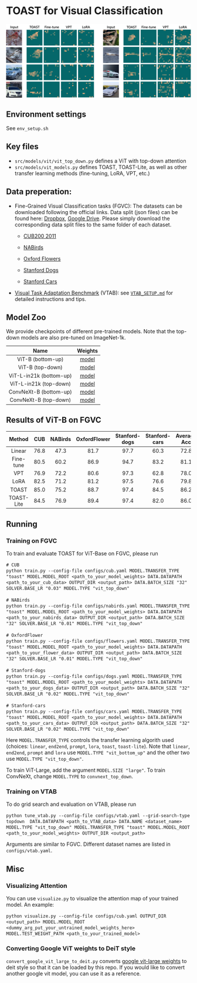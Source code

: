# TOAST for Visual Classification

<img src="assets/att_compare.png" alt="drawing" width="800"/>

## Environment settings

See `env_setup.sh`

## Key files

- `src/models/vit/vit_top_down.py` defines a ViT with top-down attention
- `src/models/vit_models.py` defines TOAST, TOAST-Lite, as well as other transfer learning methods (fine-tuning, LoRA, VPT, etc.)

## Data preperation:

- Fine-Grained Visual Classification tasks (FGVC): The datasets can be downloaded following the official links. Data split (json files) can be found here: [Dropbox](https://cornell.box.com/v/vptfgvcsplits), [Google Drive](https://drive.google.com/drive/folders/1mnvxTkYxmOr2W9QjcgS64UBpoJ4UmKaM?usp=sharing). Please simply download the corresponding data split files to the same folder of each dataset.

  - [CUB200 2011](http://www.vision.caltech.edu/visipedia/CUB-200-2011.html)

  - [NABirds](http://info.allaboutbirds.org/nabirds/)

  - [Oxford Flowers](https://www.robots.ox.ac.uk/~vgg/data/flowers/)

  - [Stanford Dogs](http://vision.stanford.edu/aditya86/ImageNetDogs/main.html)

  - [Stanford Cars](https://ai.stanford.edu/~jkrause/cars/car_dataset.html)

- [Visual Task Adaptation Benchmark](https://google-research.github.io/task_adaptation/) (VTAB): see [`VTAB_SETUP.md`](https://github.com/KMnP/vpt/blob/main/VTAB_SETUP.md) for detailed instructions and tips.

## Model Zoo

We provide checkpoints of different pre-trained models. Note that the top-down models are also pre-tuned on ImageNet-1k.

|          Name           |                                       Weights                                        |
|:-----------------------:|:------------------------------------------------------------------------------------:|
|    ViT-B (bottom-up)    | [model](https://berkeley.box.com/shared/static/zblb4lfqoiyuiyo94a496h45qlqel6r8.pth) |
|    ViT-B (top-down)     | [model](https://berkeley.box.com/shared/static/ejf7a2vnzg8pmwty0ih4temm2vgw14u5.pth) |
| ViT-L-in21k (bottom-up) | [model](https://berkeley.box.com/shared/static/ptz6d4nn5jd6gagw0c92b1qi2iaxbx4b.pth) |
| ViT-L-in21k (top-down)  | [model](https://berkeley.box.com/shared/static/pl1ldyejj14nodumlmj2r3mi7stqy3v9.pth) |
| ConvNeXt-B (bottom-up)  | [model](https://berkeley.box.com/shared/static/g629xskuq56rzo9qxrm8w7yi2rk1l07s.pth) |
|  ConvNeXt-B (top-down)  | [model](https://berkeley.box.com/shared/static/skzkydmvnch8jlpagd4ct6ru9ywyzc9v.pth) |

## Results of ViT-B on FGVC

|   Method   | CUB  | NABirds | OxfordFlower | Stanford-dogs | Stanford-cars | Average Acc |
|:----------:|:----:|:-------:|:------------:|:-------------:|:-------------:|:-----------:|
|   Linear   | 76.8 |  47.3   |     81.7     |     97.7      |     60.3      |    72.8     |
| Fine-tune  | 80.5 |  60.2   |     86.9     |     94.7      |     83.2      |    81.1     |
|    VPT     | 76.9 |  72.2   |     80.6     |     97.3      |     62.8      |    78.0     |
|    LoRA    | 82.5 |  71.2   |     81.2     |     97.5      |     76.6      |    79.8     |
|   TOAST    | 85.0 |  75.2   |     88.7     |     97.4      |     84.5      |    86.2     |
| TOAST-Lite | 84.5 |  76.9   |     89.4     |     97.4      |     82.0      |    86.0     |

## Running

### Training on FGVC

To train and evaluate TOAST for ViT-Base on FGVC, please run

```
# CUB
python train.py --config-file configs/cub.yaml MODEL.TRANSFER_TYPE "toast" MODEL.MODEL_ROOT <path_to_your_model_weights> DATA.DATAPATH <path_to_your_cub_data> OUTPUT_DIR <output_path> DATA.BATCH_SIZE "32" SOLVER.BASE_LR "0.03" MODEL.TYPE "vit_top_down"

# NABirds
python train.py --config-file configs/nabirds.yaml MODEL.TRANSFER_TYPE "toast" MODEL.MODEL_ROOT <path_to_your_model_weights> DATA.DATAPATH <path_to_your_nabirds_data> OUTPUT_DIR <output_path> DATA.BATCH_SIZE "32" SOLVER.BASE_LR "0.01" MODEL.TYPE "vit_top_down"

# OxfordFlower
python train.py --config-file configs/flowers.yaml MODEL.TRANSFER_TYPE "toast" MODEL.MODEL_ROOT <path_to_your_model_weights> DATA.DATAPATH <path_to_your_flower_data> OUTPUT_DIR <output_path> DATA.BATCH_SIZE "32" SOLVER.BASE_LR "0.01" MODEL.TYPE "vit_top_down"

# Stanford-dogs
python train.py --config-file configs/dogs.yaml MODEL.TRANSFER_TYPE "toast" MODEL.MODEL_ROOT <path_to_your_model_weights> DATA.DATAPATH <path_to_your_dogs_data> OUTPUT_DIR <output_path> DATA.BATCH_SIZE "32" SOLVER.BASE_LR "0.02" MODEL.TYPE "vit_top_down"

# Stanford-cars
python train.py --config-file configs/cars.yaml MODEL.TRANSFER_TYPE "toast" MODEL.MODEL_ROOT <path_to_your_model_weights> DATA.DATAPATH <path_to_your_cars_data> OUTPUT_DIR <output_path> DATA.BATCH_SIZE "32" SOLVER.BASE_LR "0.02" MODEL.TYPE "vit_top_down"
```

Here `MODEL.TRANSFER_TYPE` controls the transfer learning algorith used (choices: `linear`, `end2end`, `prompt`, `lora`, `toast`, `toast-lite`). Note that `linear`, `end2end`, `prompt` and `lora` use `MODEL.TYPE "vit_bottom_up"` and the other two use `MODEL.TYPE "vit_top_down"`.

To train ViT-Large, add the argument `MODEL.SIZE "large"`. To train ConvNeXt, change `MODEL.TYPE` to `convnext_top_down`.

### Training on VTAB

To do grid search and evaluation on VTAB, please run

```
python tune_vtab.py --config-file configs/vtab.yaml --grid-search-type topdown  DATA.DATAPATH <path_to_VTAB_data> DATA.NAME <dataset_name> MODEL.TYPE "vit_top_down" MODEL.TRANSFER_TYPE "toast" MODEL.MODEL_ROOT <path_to_your_model_weights> OUTPUT_DIR <output_path>
```

Arguments are similar to FGVC. Different dataset names are listed in `configs/vtab.yaml`.


## Misc

### Visualizing Attention

You can use `visualize.py` to visualize the attention map of your trained model. An example:
```
python visualize.py --config-file configs/cub.yaml OUTPUT_DIR <output_path> MODEL.MODEL_ROOT <dummy_arg_put_your_untrained_model_weights_here> MODEL.TEST_WEIGHT_PATH <path_to_your_trained_model>
```

### Converting Google ViT weights to DeiT style

`convert_google_vit_large_to_deit.py` converts [google vit-large weights](https://huggingface.co/google/vit-large-patch16-224-in21k) to deit style so that it can be loaded by this repo. If you would like to convert another google vit model, you can use it as a reference.